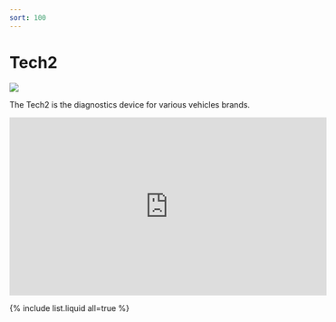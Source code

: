 ```yaml
---
sort: 100
---
```


# Tech2

![](/assets/images/tech2_logo_anim.gif)

The Tech2 is the diagnostics device for various vehicles brands.

<iframe width="560" height="315" src="https://www.youtube.com/embed/l1YeT9a9ZOo"
frameborder="0" allowfullscreen></iframe>

{% include list.liquid all=true %}
